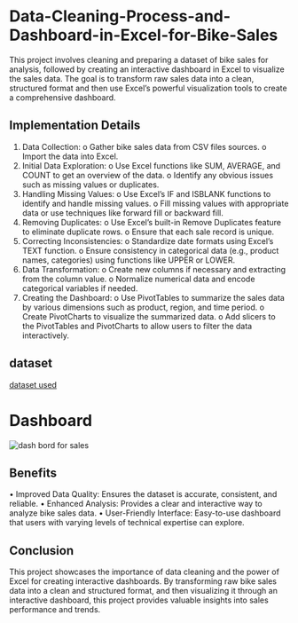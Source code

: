 # Data-Cleaning-Process-and-Dashboard-in-Excel-for-Bike-Sales
This project involves cleaning and preparing a dataset of bike sales for analysis, followed by creating an interactive dashboard in Excel to visualize the sales data. The goal is to transform raw sales data into a clean, structured format and then use Excel’s powerful visualization tools to create a comprehensive dashboard.
## Implementation Details
1.	Data Collection:
o	Gather bike sales data from CSV files sources.
o	Import the data into Excel.
2.	Initial Data Exploration:
o	Use Excel functions like SUM, AVERAGE, and COUNT to get an overview of the data.
o	Identify any obvious issues such as missing values or duplicates.
3.	Handling Missing Values:
o	Use Excel’s IF and ISBLANK functions to identify and handle missing values.
o	Fill missing values with appropriate data or use techniques like forward fill or backward fill.
4.	Removing Duplicates:
o	Use Excel’s built-in Remove Duplicates feature to eliminate duplicate rows.
o	Ensure that each sale record is unique.
5.	Correcting Inconsistencies:
o	Standardize date formats using Excel’s TEXT function.
o	Ensure consistency in categorical data (e.g., product names, categories) using functions like UPPER or LOWER.
6.	Data Transformation:
o	Create new columns if necessary and extracting from the column value.
o	Normalize numerical data and encode categorical variables if needed.
7.	Creating the Dashboard:
o	Use PivotTables to summarize the sales data by various dimensions such as product, region, and time period.
o	Create PivotCharts to visualize the summarized data.
o	Add slicers to the PivotTables and PivotCharts to allow users to filter the data interactively.
## dataset
<a href="https://github.com/LUJAINALALAWI/.-Data-Cleaning-Process-and-Dashboard-in-Excel-for-Bike-Sales/blob/main/Excel%20Project%20Dataset.DATA.xlsx">dataset used</a>
# Dashboard
![dash bord for sales](https://github.com/user-attachments/assets/d2a77bcf-3687-4627-a242-bb90e1b883e5)

## Benefits
•	Improved Data Quality: Ensures the dataset is accurate, consistent, and reliable.
•	Enhanced Analysis: Provides a clear and interactive way to analyze bike sales data.
•	User-Friendly Interface: Easy-to-use dashboard that users with varying levels of technical expertise can explore.

## Conclusion
This project showcases the importance of data cleaning and the power of Excel for creating interactive dashboards. By transforming raw bike sales data into a clean and structured format, and then visualizing it through an interactive dashboard, this project provides valuable insights into sales performance and trends.
